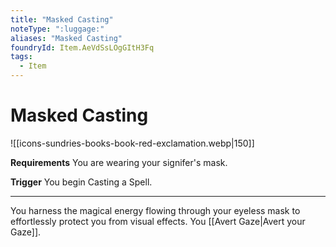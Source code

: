 ```yaml
---
title: "Masked Casting"
noteType: ":luggage:"
aliases: "Masked Casting"
foundryId: Item.AeVdSsLOgGItH3Fq
tags:
  - Item
---
```


# Masked Casting
![[icons-sundries-books-book-red-exclamation.webp|150]]

**Requirements** You are wearing your signifer's mask.

**Trigger** You begin Casting a Spell.

* * *

You harness the magical energy flowing through your eyeless mask to effortlessly protect you from visual effects. You [[Avert Gaze|Avert your Gaze]].
